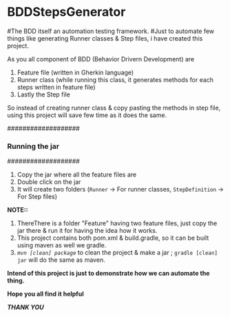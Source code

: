 # BDDStepsGenerator

#The BDD itself an automation testing framework.
#Just to automate few things like generating Runner classes & Step files, i have created this project.

As you all component of BDD (Behavior Drivern Development) are 
1. Feature file (written in Gherkin language)
2. Runner class (while running this class, it generates methods for each steps written in feature file)
3. Lastly the Step file 

So instead of creating runner class & copy pasting the methods in step file, using this project will save few time as it does the same.

###################
### Running the jar 
###################
1. Copy the jar where all the feature files are
2. Double click on the jar 
3. It will create two folders (`Runner` -> For runner classes, `StepDefinition` -> For Step files)


**NOTE::** 
  1. ThereThere is a folder "Feature" having two feature files, just copy the jar there & run it for having the idea how it works.
 2. This project contains both pom.xml & build.gradle, so it can be built using maven as well we gradle.
 3. *`mvn [clean] package`* to clean the project & make a jar ; `gradle [clean] jar` will do the same as maven.


**Intend of this project is just to demonstrate how we can automate the thing.**

**Hope you all find it helpful**

**_THANK YOU_**
